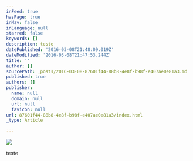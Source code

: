 ```yaml
---
inFeed: true
hasPage: true
inNav: false
inLanguage: null
starred: false
keywords: []
description: teste
datePublished: '2016-03-08T21:48:09.019Z'
dateModified: '2016-03-08T21:47:53.244Z'
title: ''
author: []
sourcePath: _posts/2016-03-08-87601f44-88b8-4e8f-b98f-e407ae0e81a3.md
published: true
authors: []
publisher:
  name: null
  domain: null
  url: null
  favicon: null
url: 87601f44-88b8-4e8f-b98f-e407ae0e81a3/index.html
_type: Article

---
```

![](https://the-grid-user-content.s3-us-west-2.amazonaws.com/968cf5a0-dbef-4100-a090-0b3c5b5978eb.jpg)

teste